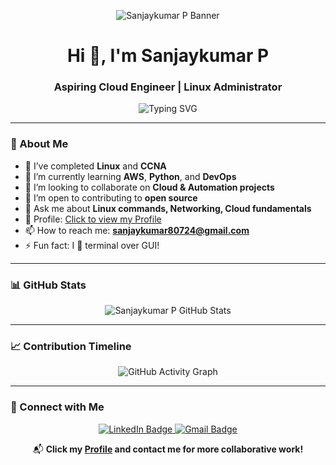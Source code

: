 <!-- 🖼️ Header Banner -->
<p align="center">
  <img src="" alt="Sanjaykumar P Banner" />
</p>

<!-- 👋 Intro and Title -->
<h1 align="center">Hi 👋, I'm Sanjaykumar P</h1>
<h3 align="center">Aspiring Cloud Engineer | Linux Administrator</h3>

<!-- ⌨️ Working Typing SVG -->
<p align="center">
  <img src="https://readme-typing-svg.herokuapp.com?font=Fira+Code&size=22&pause=1000&color=00FF9C&center=true&vCenter=true&width=700&lines=Welcome+to+my+GitHub+Profile;Linux+Administrator+%7C+Cloud+Engineer;Let's+automate+and+elevate+together!+🚀" alt="Typing SVG" />
</p>

---

### 🚀 About Me

- 🌱 I’ve completed **Linux** and **CCNA**  
- 📘 I’m currently learning **AWS**, **Python**, and **DevOps**  
- 👯 I’m looking to collaborate on **Cloud & Automation projects**  
- 🤝 I’m open to contributing to **open source**  
- 💬 Ask me about **Linux commands, Networking, Cloud fundamentals**  
- 🔗 Profile: [Click to view my Profile](https://sanjaykumar-p.github.io/Portfolio/)  
- 📫 How to reach me: **sanjaykumar80724@gmail.com**  
- ⚡ Fun fact: I 💚 terminal over GUI!

---

### 📊 GitHub Stats

<p align="center">
  <img src="https://github-readme-stats.vercel.app/api?username=sanjaykumar-p&show_icons=true&theme=radical" alt="Sanjaykumar P GitHub Stats" />
</p>

---

### 📈 Contribution Timeline

<p align="center">
  <img src="https://github-readme-activity-graph.vercel.app/graph?username=sanjaykumar-p&theme=radical&area=true&hide_border=true" alt="GitHub Activity Graph" />
</p>

---

### 💌 Connect with Me

<p align="center">
  <a href="https://www.linkedin.com/in/sanjaykumar77/" target="_blank">
    <img src="https://img.shields.io/badge/LinkedIn-blue?style=flat-square&logo=linkedin&logoColor=white" alt="LinkedIn Badge" />
  </a>
  <a href="mailto:sanjaykumar80724@gmail.com">
    <img src="https://img.shields.io/badge/Gmail-red?style=flat-square&logo=gmail&logoColor=white" alt="Gmail Badge" />
  </a>
</p>

<p align="center">
  📬 <strong>Click my <a href="https://sanjaykumar-p.github.io/Portfolio/">Profile</a> and contact me for more collaborative work!</strong>
</p>
